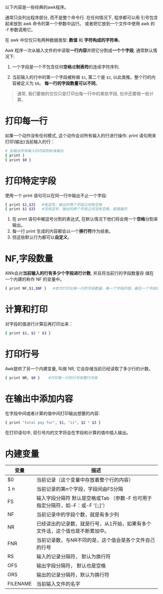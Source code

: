 以下内容是一些经典的awk程序。

通常只会列出程序部分, 而不是整个命令行. 在任何情况下, 程序都可以用 引号包含起来放到 awk 命令的第一个参数中运行。 或者把它放到一个文件中使用 awk 的 -f 参数调用它。

在 awk 中仅仅只有两种数据类型: **数值** 和 **字符构成的字符串**。

Awk 程序一次从输入文件的中读取**一行内容**并把它分割成**一个个字段**, 通常默认情况下:

1. 一个字段是一个不包含任何**空格**或**制表符**的连续字符序列.

2. 当前输入的行中的第一个字段被称做 `$1`, 第二个是 `$2`, 以此类推。整个行的内容被定义为 `$0`。 **每一行的字段数量可以不同**。

> 通常, 我们要做的仅仅只是打印出每一行中的某些字段, 也许还要做一些计算。

# 打印每一行

如果一个动作没有任何模式, 这个动作会对所有输入的行进行操作. print 语句用来打印(输出)当前输入的行：

``` bash
# 会输出所有输入的内容到标准输出
{ print }  
{ print $0 }
```

# 打印特定字段

使用一个 print 语句可以在同一行中输出不止一个字段:

``` bash
{ print $1,$3}   #有逗号，输出的两个字段之间有空格
{ print $1 $3}   #没有逗号，输出的两个字段之间没有空格，紧跟着的
```

1. 在 print 语句中被逗号分割的表达式, 在默认情况下他们将会用一个**空格**分割来输出。
2. 每一行 print 生成的内容都会以一个**换行符**作为结束。
3. 但这些默认行为都可以**自定义**。

# NF,字段数量

AWk会对**当前输入的行有多少个字段进行计数**, 并且将当前行的字段数量存 储在一个内建的称作 NF 的变量中。

```bash
{ print NF,$1,$NF }   #依次打印出每一行的字段数量，每一个字段的值，最后一个字段的值
```

# 计算和打印

对字段的值进行计算后再打印出来：

```bash
{ print $1, $2 * $3 }
```

# 打印行号

Awk提供了另一个内建变量, 叫做 NR, 它会存储当前已经读取了多少行的计数。

```bash
{ print NR, $0 }    #打印每一行的行号和整行内容
```

# 在输出中添加内容

在字段中间或者计算的值中间打印输出想要的内容:

```bash
{ print "total pay for", $1, "is", $2 * $3 }
```

在打印语句中, 双引号内的文字将会在字段和计算的值中插入输出。

# 内建变量

变量  |描述  
--|--
$0	|当前记录（这个变量中存放着整个行的内容）
$1~$n	|当前记录的第n个字段，字段间由FS分隔
FS	|输入字段分隔符 默认是空格或Tab （参数-F 也可用于指定分隔符，如-F：或-F '[:;]'）
NF	|当前记录中的字段个数，就是有多少列
NR	|已经读出的记录数，就是行号，从1开始，如果有多个文件话，这个值也是不断累加中。
FNR	|当前记录数，与NR不同的是，这个值会是各个文件自己的行号
RS	|输入的记录分隔符， 默认为换行符
OFS	|输出字段分隔符， 默认也是空格
ORS	|输出的记录分隔符，默认为换行符
FILENAME	|当前输入文件的名字
